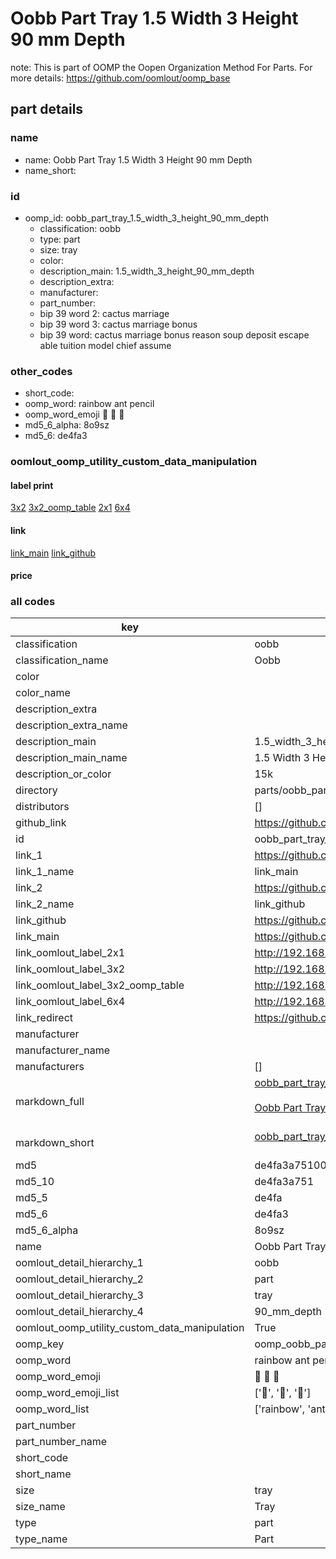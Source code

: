 # Oobb Part Tray 1.5 Width 3 Height 90 mm Depth  

note: This is part of OOMP the Oopen Organization Method For Parts. For more details: https://github.com/oomlout/oomp_base

##  part details
  







### name
* name: Oobb Part Tray 1.5 Width 3 Height 90 mm Depth
* name_short: 
### id
* oomp_id: oobb_part_tray_1.5_width_3_height_90_mm_depth
  * classification: oobb
  * type: part
  * size: tray
  * color: 
  * description_main: 1.5_width_3_height_90_mm_depth
  * description_extra: 
  * manufacturer: 
  * part_number: 
  * bip 39 word 2: cactus marriage
  * bip 39 word 3: cactus marriage bonus
  * bip 39 word: cactus marriage bonus reason soup deposit escape able tuition model chief assume

### other_codes
* short_code: 
* oomp_word: rainbow ant pencil
* oomp_word_emoji :rainbow: :ant: :pencil:
* md5_6_alpha: 8o9sz
* md5_6: de4fa3






### oomlout_oomp_utility_custom_data_manipulation
#### label print
[3x2](http://192.168.1.245:1112/?label=oomp%208o9sz)
[3x2_oomp_table](http://192.168.1.108:1112/?label=oomp%208o9sz)
[2x1](http://192.168.1.242:1112/?label=oomp%208o9sz)
[6x4](http://192.168.1.55:1112/?label=oomp%208o9sz)    

#### link

[link_main](https://github.com/oomlout/oomlout_oomp_version_1_messy/tree/main/parts/oobb_part_tray_1.5_width_3_height_90_mm_depth) [link_github](https://github.com/oomlout/oomlout_oomp_version_1_messy/tree/main/parts/oobb_part_tray_1.5_width_3_height_90_mm_depth)                             

#### price







### all codes 
| key | value |  
| --- | --- |  
| classification | oobb |  
| classification_name | Oobb |  
| color |  |  
| color_name |  |  
| description_extra |  |  
| description_extra_name |  |  
| description_main | 1.5_width_3_height_90_mm_depth |  
| description_main_name | 1.5 Width 3 Height 90 mm Depth |  
| description_or_color | 15k |  
| directory | parts/oobb_part_tray_1.5_width_3_height_90_mm_depth |  
| distributors | [] |  
| github_link | https://github.com/oomlout/oomlout_oomp_part_src/tree/main/parts/oobb_part_tray_1.5_width_3_height_90_mm_depth |  
| id | oobb_part_tray_1.5_width_3_height_90_mm_depth |  
| link_1 | https://github.com/oomlout/oomlout_oomp_version_1_messy/tree/main/parts/oobb_part_tray_1.5_width_3_height_90_mm_depth |  
| link_1_name | link_main |  
| link_2 | https://github.com/oomlout/oomlout_oomp_version_1_messy/tree/main/parts/oobb_part_tray_1.5_width_3_height_90_mm_depth |  
| link_2_name | link_github |  
| link_github | https://github.com/oomlout/oomlout_oomp_version_1_messy/tree/main/parts/oobb_part_tray_1.5_width_3_height_90_mm_depth |  
| link_main | https://github.com/oomlout/oomlout_oomp_version_1_messy/tree/main/parts/oobb_part_tray_1.5_width_3_height_90_mm_depth |  
| link_oomlout_label_2x1 | http://192.168.1.242:1112/?label=oomp%208o9sz |  
| link_oomlout_label_3x2 | http://192.168.1.245:1112/?label=oomp%208o9sz |  
| link_oomlout_label_3x2_oomp_table | http://192.168.1.108:1112/?label=oomp%208o9sz |  
| link_oomlout_label_6x4 | http://192.168.1.55:1112/?label=oomp%208o9sz |  
| link_redirect | https://github.com/oomlout/oomlout_oomp_version_1_messy/tree/main/parts/oobb_part_tray_1.5_width_3_height_90_mm_depth |  
| manufacturer |  |  
| manufacturer_name |  |  
| manufacturers | [] |  
| markdown_full | [oobb_part_tray_1.5_width_3_height_90_mm_depth](none)<br>[](none)<br>[Oobb Part Tray 1.5 Width 3 Height 90 Mm Depth](none)<br><br> |  
| markdown_short | [oobb_part_tray_1.5_width_3_height_90_mm_depth](none)<br><br> |  
| md5 | de4fa3a7510049a0ec67fb3032e21100 |  
| md5_10 | de4fa3a751 |  
| md5_5 | de4fa |  
| md5_6 | de4fa3 |  
| md5_6_alpha | 8o9sz |  
| name | Oobb Part Tray 1.5 Width 3 Height 90 mm Depth |  
| oomlout_detail_hierarchy_1 | oobb |  
| oomlout_detail_hierarchy_2 | part |  
| oomlout_detail_hierarchy_3 | tray |  
| oomlout_detail_hierarchy_4 | 90_mm_depth |  
| oomlout_oomp_utility_custom_data_manipulation | True |  
| oomp_key | oomp_oobb_part_tray_1.5_width_3_height_90_mm_depth |  
| oomp_word | rainbow ant pencil |  
| oomp_word_emoji | :rainbow: :ant: :pencil: |  
| oomp_word_emoji_list | [':rainbow:', ':ant:', ':pencil:'] |  
| oomp_word_list | ['rainbow', 'ant', 'pencil'] |  
| part_number |  |  
| part_number_name |  |  
| short_code |  |  
| short_name |  |  
| size | tray |  
| size_name | Tray |  
| type | part |  
| type_name | Part |  
